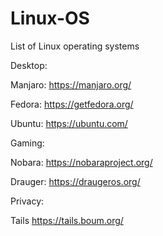 # Linux-OS
List of Linux operating systems

Desktop:

Manjaro:
https://manjaro.org/

Fedora:
https://getfedora.org/

Ubuntu:
https://ubuntu.com/


Gaming:

Nobara:
https://nobaraproject.org/

Drauger:
https://draugeros.org/


Privacy:

Tails
https://tails.boum.org/
